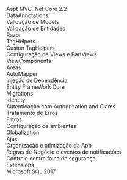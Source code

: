Aspt MVC .Net Core 2.2<br />
DataAnnotations<br />
Validação de Models<br />
Validação de Entidades<br />
Razor<br />
TagHelpers<br />
Custon TagHelpers<br />
Configuração de Views e PartViews<br />
ViewComponents<br />
Areas<br />
AutoMapper<br />
Injeção de Dependência<br />
Entity FrameWork Core<br />
Migrations<br />
Identity<br />
Autenticação com Authorization and Clams<br />
Tratamento de Erros<br />
Filtros<br />
Configuração de ambientes<br />
Globalization<br />
Ajax<br />
Organização e otimização da App<br />
Regras de Negócio e eventos de notificações<br />
Controle contra falha de segurança<br />
Extensions<br />
Microsoft SQL 2017 <br />
